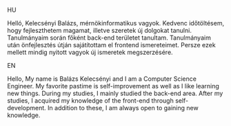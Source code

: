 HU

Helló, Kelecsényi Balázs, mérnökinformatikus vagyok. Kedvenc időtöltésem, hogy fejleszthetem magamat, illetve szeretek új dolgokat tanulni. Tanulmányaim során főként back-end területet tanultam. Tanulmányaim után önfejlesztés útján sajátítottam el frontend ismereteimet. Persze ezek mellett mindig nyitott vagyok új ismeretek megszerzésére.


EN

Hello, My name is Balázs Kelecsényi and I am a Computer Science Engineer. My favorite pastime is self-improvement as well as I like learning new things. During my studies, I mainly studied the back-end area. After my studies, I acquired my knowledge of the front-end through self-development. In addition to these, I am always open to gaining new knowledge.
